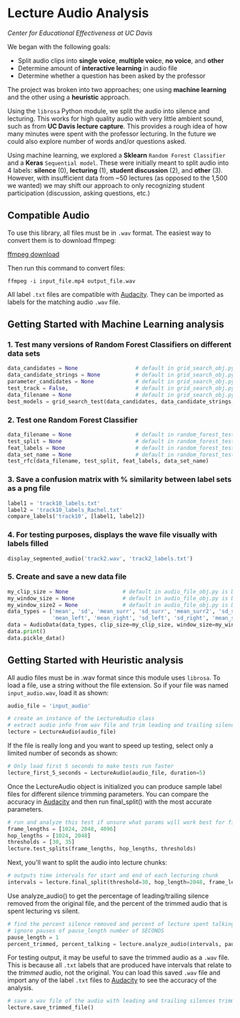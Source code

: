 # Lecture Audio Analysis
_Center for Educational Effectiveness at UC Davis_

We began with the following goals:
- Split audio clips into **single voice**, **multiple voic**e, **no voice**, and **other**
- Determine amount of **interactive learning** in audio file
- Determine whether a question has been asked by the professor

The project was broken into two approaches; one using **machine learning** and the other using a **heuristic** approach. 

Using the `librosa` Python module, we split the audio into silence and lecturing. This works for high quality audio with very little ambient sound, such as from **UC Davis lecture capture**. This provides a rough idea of how many minutes were spent with the professor lecturing. In the future we could also explore number of words and/or questions asked.

Using machine learning, we explored a **Sklearn** `Random Forest Classifier` and a **Keras** `Sequential model`. These were initially meant to split audio into 4 labels: **silence** (0), **lecturing** (1), **student discussion** (2), and **other** (3). However, with insufficient data from ~50 lectures (as opposed to the 1,500 we wanted) we may shift our approach to only recognizing student participation (discussion, asking questions, etc.)

## Compatible Audio

To use this library, all files must be in `.wav` format. The easiest way to convert them is to download ffmpeg:

[ffmpeg download](https://ffmpeg.org/download.html)

Then run this command to convert files:

```console
ffmpeg -i input_file.mp4 output_file.wav
```

All label `.txt` files are compatible with [Audacity](https://www.audacityteam.org/). They can be imported as labels for the matching audio `.wav` file.
## Getting Started with Machine Learning analysis

### 1. Test many versions of Random Forest Classifiers on different data sets
```python
data_candidates = None                  # default in grid_search_obj.py is DATA_CANDIDATES
data_candidate_strings = None           # default in grid_search_obj.py is DATA_CANDIDATE_STRINGS
parameter_candidates = None             # default in grid_search_obj.py is PARAMETER_CANDIDATES
test_track = False,                     # default in grid_search_obj.py is False
data_filename = None                    # default in grid_search_obj.py is DEFAULT_DATA_FILENAME = 'data017.pickle'
best_models = grid_search_test(data_candidates, data_candidate_strings, parameter_candidates, test_track, data_filename)
```

### 2. Test one Random Forest Classifier
```python
data_filename = None                    # default in random_forest_test.py is DATA_FILENAME = 'data017.pickle'
test_split = None                       # default in random_forest_test.py is DEFAULT_TEST_SPLIT = .4
feat_labels = None                      # default in random_forest_test.py is FEAT_LABELS = ...
data_set_name = None                    # default in random_forest_test.py is DEFAULT_NAME = 'RFC test data'
test_rfc(data_filename, test_split, feat_labels, data_set_name)
```

### 3. Save a confusion matrix with % similarity between label sets as a png file
```python
label1 = 'track10_labels.txt'
label2 = 'track10_labels_Rachel.txt'
compare_labels('track10', [label1, label2])
```

### 4. For testing purposes, displays the wave file visually with labels filled
```python
display_segmented_audio('track2.wav', 'track2_labels.txt')
```

### 5. Create and save a new data file
```python
my_clip_size = None                 # default in audio_file_obj.py is DEFAULT_CLIP_SIZE = 500
my_window_size = None               # default in audio_file_obj.py is DEFAULT_WINDOW_SIZE = 2500 ie 5 seconds total
my_window_size2 = None              # default in audio_file_obj.py is DEFAULT_WINDOW_SIZE2 = 10000 ie 20 seconds total
data_types = ['mean', 'sd', 'mean_surr', 'sd_surr', 'mean_surr2', 'sd_surr2', 'sd_full', 'mean_full', 'label',
              'mean_left', 'mean_right', 'sd_left', 'sd_right', 'mean_surr_left', 'sd_surr_left']
data = AudioData(data_types, clip_size=my_clip_size, window_size=my_window_size, window_size2=my_window_size2)
data.print()
data.pickle_data()
```

## Getting Started with Heuristic analysis

All audio files must be in .wav format since this module uses `librosa`. To load a file, use a string without the file extension. So if your file was named `input_audio.wav`, load it as shown:

```python
audio_file = 'input_audio'

# create an instance of the LectureAudio class
# extract audio info from wav file and trim leading and trailing silence
lecture = LectureAudio(audio_file)
```

If the file is really long and you want to speed up testing, select only a limited number of seconds as shown:
```python
# Only load first 5 seconds to make tests run faster
lecture_first_5_seconds = LectureAudio(audio_file, duration=5)
```

Once the LectureAudio object is initialized you can produce sample label files for different silence trimming parameters. You can compare the accuracy in [Audacity](https://www.audacityteam.org/) and then run final_split() with the most accurate parameters.
```python
# run and analyze this test if unsure what params will work best for final split
frame_lengths = [1024, 2048, 4096]
hop_lengths = [1024, 2048]
thresholds = [30, 35]
lecture.test_splits(frame_lengths, hop_lengths, thresholds)
```

Next, you'll want to split the audio into lecture chunks:
```python
# outputs time intervals for start and end of each lecturing chunk
intervals = lecture.final_split(threshold=30, hop_length=2048, frame_length=1024)
```

Use analyze_audio() to get the percentage of leading/trailing silence removed from the original file, and the percent of the trimmed audio that is spent lecturing vs silent.
```python
# find the percent silence removed and percent of lecture spent talking
# ignore pauses of pause_length number of SECONDS
pause_length = 1
percent_trimmed, percent_talking = lecture.analyze_audio(intervals, pause_length)
```

For testing output, it may be useful to save the trimmed audio as a `.wav` file. This is because all `.txt` labels that are produced have intervals that relate to the _trimmed_ audio, not the original. You can load this saved `.wav` file and import any of the label `.txt` files to [Audacity](https://www.audacityteam.org/) to see the accuracy  of the analysis.
```python
# save a wav file of the audio with leading and trailing silences trimmed
lecture.save_trimmed_file()
```
